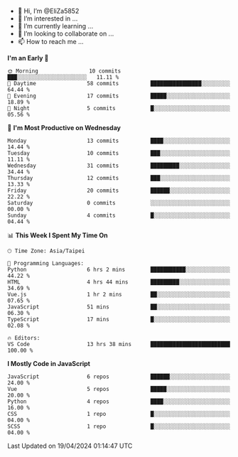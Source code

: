 - 👋 Hi, I’m @EliZa5852
- 👀 I’m interested in ...
- 🌱 I’m currently learning ...
- 💞️ I’m looking to collaborate on ...
- 📫 How to reach me ...

<!--START_SECTION:waka-->
**I'm an Early 🐤** 

```text
🌞 Morning                10 commits          ███░░░░░░░░░░░░░░░░░░░░░░   11.11 % 
🌆 Daytime                58 commits          ████████████████░░░░░░░░░   64.44 % 
🌃 Evening                17 commits          █████░░░░░░░░░░░░░░░░░░░░   18.89 % 
🌙 Night                  5 commits           █░░░░░░░░░░░░░░░░░░░░░░░░   05.56 % 
```
📅 **I'm Most Productive on Wednesday** 

```text
Monday                   13 commits          ████░░░░░░░░░░░░░░░░░░░░░   14.44 % 
Tuesday                  10 commits          ███░░░░░░░░░░░░░░░░░░░░░░   11.11 % 
Wednesday                31 commits          █████████░░░░░░░░░░░░░░░░   34.44 % 
Thursday                 12 commits          ███░░░░░░░░░░░░░░░░░░░░░░   13.33 % 
Friday                   20 commits          ██████░░░░░░░░░░░░░░░░░░░   22.22 % 
Saturday                 0 commits           ░░░░░░░░░░░░░░░░░░░░░░░░░   00.00 % 
Sunday                   4 commits           █░░░░░░░░░░░░░░░░░░░░░░░░   04.44 % 
```


📊 **This Week I Spent My Time On** 

```text
🕑︎ Time Zone: Asia/Taipei

💬 Programming Languages: 
Python                   6 hrs 2 mins        ███████████░░░░░░░░░░░░░░   44.22 % 
HTML                     4 hrs 44 mins       █████████░░░░░░░░░░░░░░░░   34.69 % 
Vue.js                   1 hr 2 mins         ██░░░░░░░░░░░░░░░░░░░░░░░   07.65 % 
JavaScript               51 mins             ██░░░░░░░░░░░░░░░░░░░░░░░   06.30 % 
TypeScript               17 mins             █░░░░░░░░░░░░░░░░░░░░░░░░   02.08 % 

🔥 Editors: 
VS Code                  13 hrs 38 mins      █████████████████████████   100.00 % 
```

**I Mostly Code in JavaScript** 

```text
JavaScript               6 repos             ██████░░░░░░░░░░░░░░░░░░░   24.00 % 
Vue                      5 repos             █████░░░░░░░░░░░░░░░░░░░░   20.00 % 
Python                   4 repos             ████░░░░░░░░░░░░░░░░░░░░░   16.00 % 
CSS                      1 repo              █░░░░░░░░░░░░░░░░░░░░░░░░   04.00 % 
SCSS                     1 repo              █░░░░░░░░░░░░░░░░░░░░░░░░   04.00 % 
```




 Last Updated on 19/04/2024 01:14:47 UTC
<!--END_SECTION:waka-->
